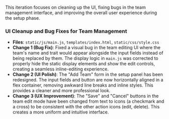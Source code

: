 This iteration focuses on cleaning up the UI, fixing bugs in the team management interface, and improving the overall user experience during the setup phase.

### UI Cleanup and Bug Fixes for Team Management

-   **Files**: `static/js/main.js`, `templates/index.html`, `static/css/style.css`
-   **Change 1 (Bug Fix)**: Fixed a visual bug in the team editing UI where the team's name and trait would appear alongside the input fields instead of being replaced by them. The display logic in `main.js` was corrected to properly hide the static display elements and show the edit controls, creating a seamless inline-editing experience.
-   **Change 2 (UI Polish)**: The "Add Team" form in the setup panel has been redesigned. The input fields and button are now horizontally aligned in a flex container, removing awkward line breaks and inline styles. This provides a cleaner and more professional look.
-   **Change 3 (UX Improvement)**: The "Save" and "Cancel" buttons in the team edit mode have been changed from text to icons (a checkmark and a cross) to be consistent with the other action icons (edit, delete). This creates a more uniform and intuitive interface.